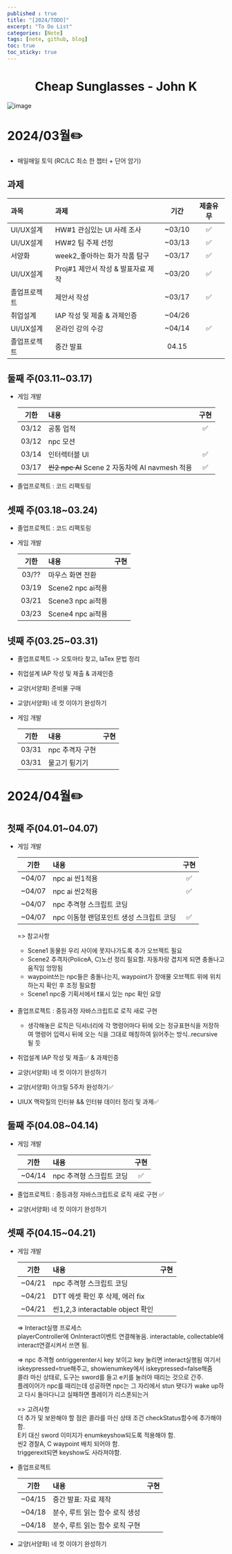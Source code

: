 ```yaml
---
published : true
title: "[2024/TODO]"
excerpt: "To Do List"
categories: [Note]
tags: [note, github, blog]
toc: true
toc_sticky: true
---
```


# <center><strong>Cheap Sunglasses</strong> - John K</center> 

![image](https://github.com/1004Jumto/1004Jumto.github.io/assets/96861450/dbde8292-c2b1-4275-8a5b-da38be410017)

# 2024/03월✏️

+ 매일매일 토익 (RC/LC 최소 한 챕터 + 단어 암기)  

## 과제

| 과목 | 과제 | 기간 | 제출유무 |
|:--|:--|:--:|:--:|
| UI/UX설계 | HW#1 관심있는 UI 사례 조사 | ~03/10 | ✅ | 
| UI/UX설계 | HW#2 팀 주제 선정 | ~03/13 | ✅ | 
| 서양화 | week2_좋아하는 화가 작품 탐구 | ~03/17 | ✅ |
| UI/UX설계 | Proj#1 제안서 작성 & 발표자료 제작| ~03/20 | ✅ |
| 졸업프로젝트 | 제안서 작성 | ~03/17 | ✅ |
| 취업설계 | IAP 작성 및 제출 & 과제인증 | ~04/26 |   |  
| UI/UX설계 | 온라인 강의 수강 | ~04/14 | ✅ |
| 졸업프로젝트 | 중간 발표 | 04.15 |  |
  
  
## 둘째 주(03.11~03.17)

+ 게임 개발  

  | 기한 | 내용 | 구현 |
  |:--:|:--|:--:| 
  | 03/12 | 공통 업적 | ✅ | 
  | 03/12 | npc 모션 |  | 
  | 03/14 |  인터렉터블 UI | ✅ | 
  | 03/17 |  ~~씬2 npc AI~~ Scene 2 자동차에 AI navmesh 적용 | ✅ | 


+ 졸업프로젝트 : 코드 리팩토링


## 셋째 주(03.18~03.24)
 
+ 졸업프로젝트 : 코드 리팩토링

+ 게임 개발  

  | 기한 | 내용 | 구현 |
  |:--:|:--|:--:| 
  | 03/?? | 마우스 화면 전환 |  | 
  | 03/19 | Scene2 npc ai적용 |  | 
  | 03/21 | Scene3 npc ai적용 |  | 
  | 03/23 | Scene4 npc ai적용 |  |   


## 넷째 주(03.25~03.31)

+ 졸업프로젝트 -> 오토마타 찾고, laTex 문법 정리
+ 취업설계 IAP 작성 및 제출 & 과제인증
+ 교양(서양화) 준비물 구매
+ 교양(서양화) 네 컷 이야기 완성하기
+ 게임 개발  

  | 기한 | 내용 | 구현 |
  |:--:|:--|:--:| 
  | 03/31 | npc 추격자 구현 |  | 
  | 03/31 | 물고기 튕기기 |  | 


# 2024/04월✏️

## 첫째 주(04.01~04.07)

+ 게임 개발  

  | 기한 | 내용 | 구현 |
  |:--:|:--|:--:| 
  | ~04/07 |  npc ai 씬1적용 | ✅ | 
  | ~04/07 |  npc ai 씬2적용 | ✅ |
  | ~04/07 |  npc 추격형 스크립트 코딩 |  |
  | ~04/07 |  npc 이동형 랜덤포인트 생성 스크립트 코딩 | ✅ |    

  => 참고사항
    + Scene1 동물원 우리 사이에 못지나가도록 추가 오브젝트 필요
    + Scene2 추격자(PoliceA, C)노선 정리 필요함. 자동차랑 겹치게 되면 충돌나고 움직임 엉망됨
    + waypoint쓰는 npc들은 충돌나는지, waypoint가 장애물 오브젝트 위에 위치하는지 확인 후 조정 필요함
    + Scene1 npc중 기획서에서 ❗표시 있는 npc 확인 요망 


+ 졸업프로젝트 : 중등과정 자바스크립트로 로직 새로 구현
    + 생각해놓은 로직은 딕셔너리에 각 명령어마다 뒤에 오는 정규표현식을 저장하여 명령어 입력시 뒤에 오는 식을 그대로 매칭하여 읽어주는 방식..recursive 될 듯 

+ 취업설계 IAP 작성 및 제출✅ & 과제인증
+ 교양(서양화) 네 컷 이야기 완성하기
+ 교양(서양화) 아크릴 5주차 완성하기✅
+ UIUX 맥락질의 인터뷰 && 인터뷰 데이터 정리 및 과제✅

## 둘째 주(04.08~04.14)

+ 게임 개발  

  | 기한 | 내용 | 구현 |
  |:--:|:--|:--:| 
  | ~04/14 |  npc 추격형 스크립트 코딩 | ✅ |    
 
+ 졸업프로젝트 : 중등과정 자바스크립트로 로직 새로 구현 ✅

+ 교양(서양화) 네 컷 이야기 완성하기 

## 셋째 주(04.15~04.21)

+ 게임 개발  

  | 기한 | 내용 | 구현 |
  |:--:|:--|:--:| 
  | ~04/21 |  npc 추격형 스크립트 코딩 | |
  | ~04/21 |  DTT 에셋 확인 후 삭제, 에러 fix | |
  | ~04/21 |  씬1,2,3 interactable object 확인 | |  

  => Interact실행 프로세스  
  playerController에 OnInteract이벤트 연결해놓음. interactable, collectable에 interact연결시켜서 쓰면 됨.  
  
  => npc 추격형 
  ontriggerenter시 key 보이고 key 눌리면 interact실행됨 여기서 iskeypressed=true해주고, showienumkey에서 iskeypressed=false해줌   
  콜라 마신 상태로, 도구는 sword를 들고 e키를 눌러야 때리는 것으로 간주.  
  플레이어가 npc를 때리는데 성공하면 npc는 그 자리에서 stun 됏다가 wake up하고 다시 돌아다니고 실패하면 플레이가 리스폰되는거  

  => 고려사항  
  더 추가 및 보완해야 할 점은 콜라를 마신 상태 조건 checkStatus함수에 추가해야 함.   
  E키 대신 sword 이미지가 enumkeyshow되도록 적용해야 함.  
  씬2 경찰A, C waypoint 배치 되어야 함.  
  triggerexit되면 keyshow도 사라져야함.  


+ 졸업프로젝트 
  
  | 기한 | 내용 | 구현 |
  |:--:|:--|:--:| 
  | ~04/15 | 중간 발표: 자료 제작 | |
  | ~04/18 | 분수, 루트 읽는 함수 로직 생성 | |
  | ~04/18 | 분수, 루트 읽는 함수 로직 구현 | |
  
+ 교양(서양화) 네 컷 이야기 완성하기 